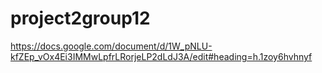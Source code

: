 # project2group12

https://docs.google.com/document/d/1W_pNLU-kfZEp_vOx4Ei3IMMwLpfrLRorjeLP2dLdJ3A/edit#heading=h.1zoy6hvhnyf
